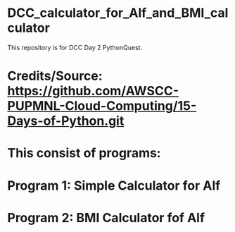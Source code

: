 # DCC_calculator_for_Alf_and_BMI_calculator
This repository is for DCC Day 2 PythonQuest. 
#
# Credits/Source: https://github.com/AWSCC-PUPMNL-Cloud-Computing/15-Days-of-Python.git
#
# This consist of programs: 
# Program 1: Simple Calculator for Alf
# Program 2: BMI Calculator fof Alf
